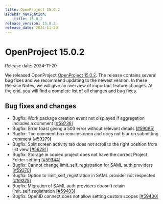 ```yaml
---
title: OpenProject 15.0.2
sidebar_navigation:
    title: 15.0.2
release_version: 15.0.2
release_date: 2024-11-20
---
```


# OpenProject 15.0.2

Release date: 2024-11-20

We released OpenProject [OpenProject 15.0.2](https://community.openproject.org/versions/2158).
The release contains several bug fixes and we recommend updating to the newest version.
In these Release Notes, we will give an overview of important feature changes.
At the end, you will find a complete list of all changes and bug fixes.

<!--more-->

## Bug fixes and changes

<!-- Warning: Anything within the below lines will be automatically removed by the release script -->
<!-- BEGIN AUTOMATED SECTION -->

- Bugfix: Work package creation event not displayed if aggregation includes a comment \[[#58738](https://community.openproject.org/wp/58738)\]
- Bugfix: Error toast giving a 500 error without relevant details \[[#59065](https://community.openproject.org/wp/59065)\]
- Bugfix: The comment box remains open and does not blur on submitting comment \[[#59279](https://community.openproject.org/wp/59279)\]
- Bugfix: Split screen activity tab does not scroll to the right position from list view \[[#59281](https://community.openproject.org/wp/59281)\]
- Bugfix: Storage in copied project does not have the correct Project Folder setting \[[#59344](https://community.openproject.org/wp/59344)\]
- Bugfix: Cannot change limit\_self\_registration for SAML auth providers \[[#59370](https://community.openproject.org/wp/59370)\]
- Bugfix: Option to limit\_self\_registration in SAML provider not respected \[[#59375](https://community.openproject.org/wp/59375)\]
- Bugfix: Migration of SAML auth providers doesn't retain limit\_self\_registration \[[#59403](https://community.openproject.org/wp/59403)\]
- Bugfix: OpenID connect does not allow setting custom scopes \[[#59430](https://community.openproject.org/wp/59430)\]

<!-- END AUTOMATED SECTION -->
<!-- Warning: Anything above this line will be automatically removed by the release script -->

